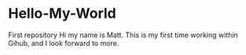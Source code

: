 # Hello-My-World
First repository
Hi my name is Matt. This is my first time working within Gihub, and I look forward to more.
